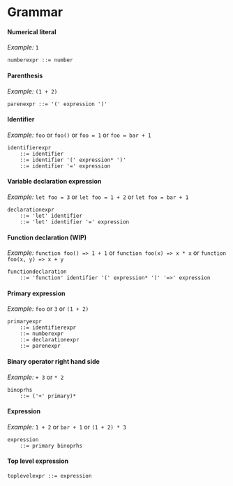 # Grammar

#### Numerical literal
*Example:* `1`
```
numberexpr ::= number
```

#### Parenthesis
*Example:* `(1 + 2)`
```
parenexpr ::= '(' expression ')'
```

#### Identifier
*Example:* `foo` or `foo()` or `foo = 1` or `foo = bar + 1`
```
identifierexpr
	::= identifier
    ::= identifier '(' expression* ')'
	::= identifier '=' expression
```

#### Variable declaration expression
*Example:* `let foo = 3` or `let foo = 1 + 2` or `let foo = bar + 1`
```
declarationexpr
    ::= 'let' identifier
    ::= 'let' identifier '=' expression
```

#### Function declaration (WIP)
*Example:* `function foo() => 1 + 1` or `function foo(x) => x * x` or `function foo(x, y) => x + y`
```
functiondeclaration
	::= 'function' identifier '(' expression* ')' '=>' expression
```

#### Primary expression
*Example:* `foo` or `3` or `(1 + 2)`
```
primaryexpr
	::= identifierexpr
	::= numberexpr
	::= declarationexpr
	::= parenexpr
```

#### Binary operator right hand side
*Example:* `+ 3` or `* 2`
```
binoprhs
	::= ('+' primary)*
```

#### Expression
*Example:* `1 + 2` or `bar + 1` or `(1 + 2) * 3`
```
expression
    ::= primary binoprhs
```

#### Top level expression
```
toplevelexpr ::= expression
```
